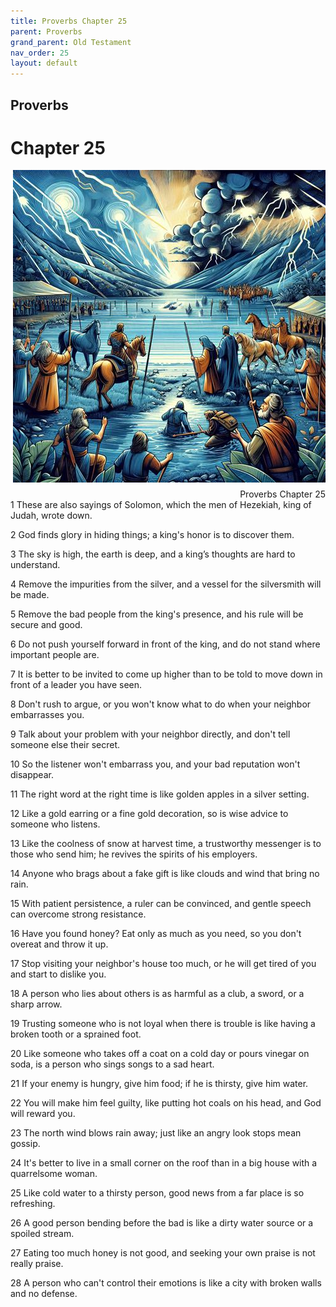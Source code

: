 ```yaml
---
title: Proverbs Chapter 25
parent: Proverbs
grand_parent: Old Testament
nav_order: 25
layout: default
---
```


## Proverbs

# Chapter 25

<div style="clear: both; text-align: right;">
    <img src="/assets/Image/Proverbs/500/25.jpg" alt="Proverbs Chapter 25" class="chapter-image" style="max-width: 100%; height: auto; float: right; margin: 0 0 10px 10px; padding-left: 10%;">
    <figcaption style="font-size: 14px;">Proverbs Chapter 25</figcaption>
</div>
1 These are also sayings of Solomon, which the men of Hezekiah, king of Judah, wrote down.

2 God finds glory in hiding things; a king's honor is to discover them.

3 The sky is high, the earth is deep, and a king’s thoughts are hard to understand.

4 Remove the impurities from the silver, and a vessel for the silversmith will be made.

5 Remove the bad people from the king's presence, and his rule will be secure and good.

6 Do not push yourself forward in front of the king, and do not stand where important people are.

7 It is better to be invited to come up higher than to be told to move down in front of a leader you have seen.

8 Don't rush to argue, or you won't know what to do when your neighbor embarrasses you.

9 Talk about your problem with your neighbor directly, and don't tell someone else their secret.

10 So the listener won't embarrass you, and your bad reputation won't disappear.

11 The right word at the right time is like golden apples in a silver setting.

12 Like a gold earring or a fine gold decoration, so is wise advice to someone who listens.

13 Like the coolness of snow at harvest time, a trustworthy messenger is to those who send him; he revives the spirits of his employers.

14 Anyone who brags about a fake gift is like clouds and wind that bring no rain.

15 With patient persistence, a ruler can be convinced, and gentle speech can overcome strong resistance.

16 Have you found honey? Eat only as much as you need, so you don't overeat and throw it up.

17 Stop visiting your neighbor's house too much, or he will get tired of you and start to dislike you.

18 A person who lies about others is as harmful as a club, a sword, or a sharp arrow.

19 Trusting someone who is not loyal when there is trouble is like having a broken tooth or a sprained foot.

20 Like someone who takes off a coat on a cold day or pours vinegar on soda, is a person who sings songs to a sad heart.

21 If your enemy is hungry, give him food; if he is thirsty, give him water.

22 You will make him feel guilty, like putting hot coals on his head, and God will reward you.

23 The north wind blows rain away; just like an angry look stops mean gossip.

24 It's better to live in a small corner on the roof than in a big house with a quarrelsome woman.

25 Like cold water to a thirsty person, good news from a far place is so refreshing.

26 A good person bending before the bad is like a dirty water source or a spoiled stream.

27 Eating too much honey is not good, and seeking your own praise is not really praise.

28 A person who can't control their emotions is like a city with broken walls and no defense.


